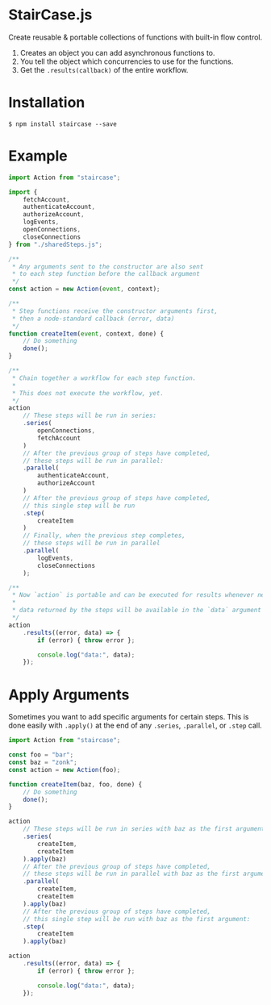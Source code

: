 # StairCase.js

Create reusable & portable collections of functions with built-in flow control.

1. Creates an object you can add asynchronous functions to.
2. You tell the object which concurrencies to use for the functions.
3. Get the `.results(callback)` of the entire workflow.

# Installation

``` shell
$ npm install staircase --save
```

# Example

``` javascript
import Action from "staircase";

import {
	fetchAccount,
	authenticateAccount,
	authorizeAccount,
	logEvents,
	openConnections,
	closeConnections
} from "./sharedSteps.js";

/**
 * Any arguments sent to the constructor are also sent
 * to each step function before the callback argument
 */
const action = new Action(event, context);

/**
 * Step functions receive the constructor arguments first,
 * then a node-standard callback (error, data)
 */
function createItem(event, context, done) {
	// Do something
	done();
}

/**
 * Chain together a workflow for each step function.
 *
 * This does not execute the workflow, yet.
 */
action
	// These steps will be run in series:
	.series(
		openConnections,
		fetchAccount
	)
	// After the previous group of steps have completed,
	// these steps will be run in parallel:
	.parallel(
		authenticateAccount,
		authorizeAccount
	)
	// After the previous group of steps have completed,
	// this single step will be run
	.step(
		createItem
	)
	// Finally, when the previous step completes,
	// these steps will be run in parallel
	.parallel(
		logEvents,
		closeConnections
	);

/**
 * Now `action` is portable and can be executed for results whenever needed.
 *
 * data returned by the steps will be available in the `data` argument as an array of values.
 */
action
	.results((error, data) => {
		if (error) { throw error };

		console.log("data:", data);
	});
```

# Apply Arguments

Sometimes you want to add specific arguments for certain steps. This is done easily with `.apply()` at the end of any `.series`, `.parallel`, or `.step` call.

``` javascript
import Action from "staircase";

const foo = "bar";
const baz = "zonk";
const action = new Action(foo);

function createItem(baz, foo, done) {
	// Do something
	done();
}

action
	// These steps will be run in series with baz as the first argument:
	.series(
		createItem,
		createItem
	).apply(baz)
	// After the previous group of steps have completed,
	// these steps will be run in parallel with baz as the first argument:
	.parallel(
		createItem,
		createItem
	).apply(baz)
	// After the previous group of steps have completed,
	// this single step will be run with baz as the first argument:
	.step(
		createItem
	).apply(baz)

action
	.results((error, data) => {
		if (error) { throw error };

		console.log("data:", data);
	});
```
